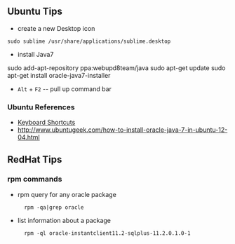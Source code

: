 Ubuntu Tips
-----------

+ create a new Desktop icon

`sudo sublime /usr/share/applications/sublime.desktop`

+ install Java7

<verbatim>
sudo add-apt-repository ppa:webupd8team/java  
sudo apt-get update  
sudo apt-get install oracle-java7-installer  
</verbatim>

+ `Alt` + `F2` -- pull up command bar

### Ubuntu References

* [Keyboard Shortcuts](https://help.ubuntu.com/community/KeyboardShortcuts)
* http://www.ubuntugeek.com/how-to-install-oracle-java-7-in-ubuntu-12-04.html

RedHat Tips
-----------

### rpm commands

* rpm query for any oracle package

 		rpm -qa|grep oracle

* list information about a package

		rpm -ql oracle-instantclient11.2-sqlplus-11.2.0.1.0-1
		


